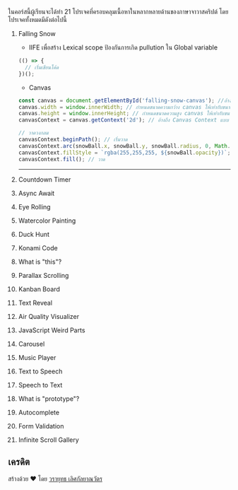 <!-- <h1 align="center">
<img width="1792" alt="Cover" src="https://user-images.githubusercontent.com/4281887/76942900-0c5da880-6931-11ea-98ad-67aa53604024.png">
</h1> -->

ในคอร์สนี้ผู้เรียนจะได้ทำ 21 โปรเจคที่ครอบคลุมเนื้อหาในหลากหลายด้านของภาษาจาวาสคริปต์ โดยโปรเจคทั้งหมดมีดังต่อไปนี้

1. Falling Snow

   - IIFE เพื่อสร้าง Lexical scope ป้องกันการเกิด pullution ใน Global variable

   ```javascript
   (() => {
     // เริ่มเขียนโค้ด
   })();
   ```

   - Canvas

   ```javascript
   const canvas = document.getElementById('falling-snow-canvas'); //อ้างถึง canvas ใน HTML
   canvas.width = window.innerWidth; // กำหนดขนาดความกว้าง canvas ให้เท่ากับขนาด window
   canvas.height = window.innerHeight; // กำหนดขนาดความสูง canvas ให้เท่ากับขนาด window
   canvasContext = canvas.getContext('2d'); // อ้างถึง Canvas Context แบบ 2d

   // วาดวงกลม
   canvasContext.beginPath(); // เริ่มวาด
   canvasContext.arc(snowBall.x, snowBall.y, snowBall.radius, 0, Math.PI * 2); // สร้างวงกลม ที่คำแหน่ง x, ตำแหน่ง y, รัศมี, รอบวง (2 pi)
   canvasContext.fillStyle = `rgba(255,255,255, ${snowBall.opacity})`; // เตืมสีขาว
   canvasContext.fill(); // วาด
   ```

   ***

1. Countdown Timer
1. Async Await
1. Eye Rolling
1. Watercolor Painting
1. Duck Hunt
1. Konami Code
1. What is "this"?
1. Parallax Scrolling
1. Kanban Board
1. Text Reveal
1. Air Quality Visualizer
1. JavaScript Weird Parts
1. Carousel
1. Music Player
1. Text to Speech
1. Speech to Text
1. What is "prototype"?
1. Autocomplete
1. Form Validation
1. Infinite Scroll Gallery

## เครดิต

สร้างด้วย ♥ โดย [วรายุทธ เลิศกัลยาณวัตร](https://github.com/lvarayut)
